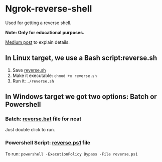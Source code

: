# Ngrok-reverse-shell 
Used for getting a reverse shell.

**Note: Only for educational purposes.**

[Medium post](https://thetorjancaptain.medium.com/reverse-shell-over-ngrok-using-ncat-windows-linux-setup-guide-6ee35ae05e1c) to explain details.

## In Linux target, we use a Bash script:reverse.sh
1. Save [reverse.sh](https://github.com/TheTorjanCaptain/Vulnerable-POC-Syntax/blob/7e29098772e2ec1deea63038fa0f189f4aa5812e/ngrok-reverse-shell/reverse.sh)
2. Make it executable: ```chmod +x reverse.sh```
3. Run it: ```./reverse.sh```


## In Windows target we got two options: Batch or Powershell
### Batch: [reverse.bat](https://github.com/TheTorjanCaptain/Vulnerable-POC-Syntax/blob/7e29098772e2ec1deea63038fa0f189f4aa5812e/ngrok-reverse-shell/reverse.bat) file for ncat
Just double click to run.

### Powershell Script: [reverse.ps1](https://github.com/TheTorjanCaptain/Vulnerable-POC-Syntax/blob/7e29098772e2ec1deea63038fa0f189f4aa5812e/ngrok-reverse-shell/reverse.ps1) file
To run: ```powershell -ExecutionPolicy Bypass -File reverse.ps1```
